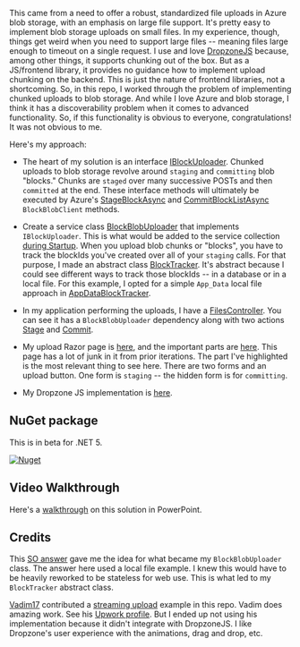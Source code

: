 This came from a need to offer a robust, standardized file uploads in Azure blob storage, with an emphasis on large file support. It's pretty easy to implement blob storage uploads on small files. In my experience, though, things get weird when you need to support large files -- meaning files large enough to timeout on a single request. I use and love [DropzoneJS](https://www.dropzonejs.com/) because, among other things, it supports chunking out of the box. But as a JS/frontend library, it provides no guidance how to implement upload chunking on the backend. This is just the nature of frontend libraries, not a shortcoming. So, in this repo, I worked through the problem of implementing chunked uploads to blob storage. And while I love Azure and blob storage, I think it has a discoverability problem when it comes to advanced functionality. So, if this functionality is obvious to everyone, congratulations! It was not obvious to me.

Here's my approach:

- The heart of my solution is an interface [IBlockUploader](https://github.com/adamfoneil/ChunkUpload/blob/master/AzureUploader/Interfaces/IBlockUploader.cs). Chunked uploads to blob storage revolve around `staging` and `committing` blob "blocks." Chunks are `staged` over many successive POSTs and then `committed` at the end. These interface methods will ultimately be executed by Azure's [StageBlockAsync](https://docs.microsoft.com/en-us/dotnet/api/azure.storage.blobs.specialized.blockblobclient.stageblockasync?view=azure-dotnet) and [CommitBlockListAsync](https://docs.microsoft.com/en-us/dotnet/api/azure.storage.blobs.specialized.blockblobclient.commitblocklistasync?view=azure-dotnet) `BlockBlobClient` methods.

- Create a service class [BlockBlobUploader](https://github.com/adamfoneil/ChunkUpload/blob/master/AzureUploader/Services/BlockBlobUploader.cs) that implements `IBlockUploader`. This is what would be added to the service collection [during Startup](https://github.com/adamfoneil/ChunkUpload/blob/master/ChunkUpload/Startup.cs#L59-L63). When you upload blob chunks or "blocks", you have to track the blockIds you've created over all of your `staging` calls. For that purpose, I made an abstract class [BlockTracker](https://github.com/adamfoneil/ChunkUpload/blob/master/AzureUploader/Abstract/BlockTracker.cs). It's abstract because I could see different ways to track those blockIds -- in a database or in a local file. For this example, I opted for a simple `App_Data` local file approach in [AppDataBlockTracker](https://github.com/adamfoneil/ChunkUpload/blob/master/AzureUploader/Services/AppDataBlockTracker.cs).

- In my application performing the uploads, I have a [FilesController](https://github.com/adamfoneil/ChunkUpload/blob/master/ChunkUpload/Controllers/FilesController.cs). You can see it has a `BlockBlobUploader` dependency along with two actions [Stage](https://github.com/adamfoneil/ChunkUpload/blob/master/ChunkUpload/Controllers/FilesController.cs#L17) and [Commit](https://github.com/adamfoneil/ChunkUpload/blob/master/ChunkUpload/Controllers/FilesController.cs#L24).

- My upload Razor page is [here](https://github.com/adamfoneil/ChunkUpload/blob/master/ChunkUpload/Pages/Index.cshtml), and the important parts are [here](https://github.com/adamfoneil/ChunkUpload/blob/master/ChunkUpload/Pages/Index.cshtml#L16-L28). This page has a lot of junk in it from prior iterations. The part I've highlighted is the most relevant thing to see here. There are two forms and an upload button. One form is `staging` -- the hidden form is for `committing`.

- My Dropzone JS implementation is [here](https://github.com/adamfoneil/ChunkUpload/blob/master/ChunkUpload/wwwroot/js/dz-upload.js).

## NuGet package
This is in beta for .NET 5.

[![Nuget](https://img.shields.io/nuget/v/AO.AzureUploader)](https://www.nuget.org/packages/AO.AzureUploader)

## Video Walkthrough
Here's a [walkthrough](https://1drv.ms/v/s!AvguHRnyJtWMmbIk64wgwuoWM-Jzww?e=EtmKQc) on this solution in PowerPoint.

## Credits
This [SO answer](https://stackoverflow.com/a/61484128/2023653) gave me the idea for what became my `BlockBlobUploader` class. The answer here used a local file example. I knew this would have to be heavily reworked to be stateless for web use. This is what led to my `BlockTracker` abstract class.

[Vadim17](https://github.com/vadim17) contributed a [streaming upload](https://github.com/adamfoneil/ChunkUpload/blob/master/ChunkUpload/Services/UploadService.cs) example in this repo. Vadim does amazing work. See his [Upwork profile](https://www.upwork.com/freelancers/~01a778def0bc56bf99). But I ended up not using his implementation because it didn't integrate with DropzoneJS. I like Dropzone's user experience with the animations, drag and drop, etc.
